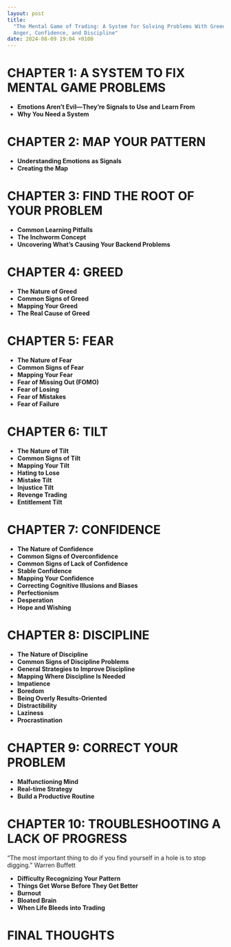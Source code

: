 ```yaml
---
layout: post
title:
  "The Mental Game of Trading: A System for Solving Problems With Greed, Fear,
  Anger, Confidence, and Discipline"
date: 2024-08-09 19:04 +0100
---
```


# CHAPTER 1: A SYSTEM TO FIX MENTAL GAME PROBLEMS

- **Emotions Aren’t Evil—They’re Signals to Use and Learn From**
- **Why You Need a System**

# CHAPTER 2: MAP YOUR PATTERN

- **Understanding Emotions as Signals**
- **Creating the Map**

# CHAPTER 3: FIND THE ROOT OF YOUR PROBLEM

- **Common Learning Pitfalls**
- **The Inchworm Concept**
- **Uncovering What’s Causing Your Backend Problems**

# CHAPTER 4: GREED

- **The Nature of Greed**
- **Common Signs of Greed**
- **Mapping Your Greed**
- **The Real Cause of Greed**

# CHAPTER 5: FEAR

- **The Nature of Fear**
- **Common Signs of Fear**
- **Mapping Your Fear**
- **Fear of Missing Out (FOMO)**
- **Fear of Losing**
- **Fear of Mistakes**
- **Fear of Failure**

# CHAPTER 6: TILT

- **The Nature of Tilt**
- **Common Signs of Tilt**
- **Mapping Your Tilt**
- **Hating to Lose**
- **Mistake Tilt**
- **Injustice Tilt**
- **Revenge Trading**
- **Entitlement Tilt**

# CHAPTER 7: CONFIDENCE

- **The Nature of Confidence**
- **Common Signs of Overconfidence**
- **Common Signs of Lack of Confidence**
- **Stable Confidence**
- **Mapping Your Confidence**
- **Correcting Cognitive Illusions and Biases**
- **Perfectionism**
- **Desperation**
- **Hope and Wishing**

# CHAPTER 8: DISCIPLINE

- **The Nature of Discipline**
- **Common Signs of Discipline Problems**
- **General Strategies to Improve Discipline**
- **Mapping Where Discipline Is Needed**
- **Impatience**
- **Boredom**
- **Being Overly Results-Oriented**
- **Distractibility**
- **Laziness**
- **Procrastination**

# CHAPTER 9: CORRECT YOUR PROBLEM

- **Malfunctioning Mind**
- **Real-time Strategy**
- **Build a Productive Routine**

# CHAPTER 10: TROUBLESHOOTING A LACK OF PROGRESS

“The most important thing to do if you find yourself in a hole is to stop digging.” Warren Buffett

- **Difficulty Recognizing Your Pattern**
- **Things Get Worse Before They Get Better**
- **Burnout**
- **Bloated Brain**
- **When Life Bleeds into Trading**

# FINAL THOUGHTS
